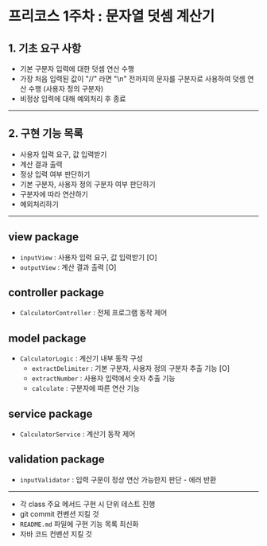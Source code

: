 # 프리코스 1주차 : 문자열 덧셈 계산기

## 1. 기초 요구 사항

- 기본 구분자 입력에 대한 덧셈 연산 수행
- 가장 처음 입력된 값이 "//" 라면 "\n" 전까지의 문자를 구분자로 사용하여 덧셈 연산 수행 (사용자 정의 구분자)
- 비정상 입력에 대해 예외처리 후 종료

---

## 2. 구현 기능 목록

- 사용자 입력 요구, 값 입력받기
- 계산 결과 출력
- 정상 입력 여부 판단하기
- 기본 구분자, 사용자 정의 구분자 여부 판단하기
- 구분자에 따라 연산하기
- 예외처리하기

---

## view package

- `inputView` : 사용자 입력 요구, 값 입력받기 [O]
- `outputView` : 계산 결과 출력 [O]

## controller package

- `CalculatorController` : 전체 프로그램 동작 제어

## model package

- `CalculatorLogic` : 계산기 내부 동작 구성
    - `extractDelimiter` : 기본 구분자, 사용자 정의 구분자 추출 기능 [O]
    - `extractNumber` : 사용자 입력에서 숫자 추출 기능
    - `calculate` : 구분자에 따른 연산 기능

## service package

- `CalculatorService` : 계산기 동작 제어

## validation package

- `inputValidator` : 입력 구문이 정상 연산 가능한지 판단 - 에러 반환

---

- 각 class 주요 메서드 구현 시 단위 테스트 진행
- git commit 컨벤션 지킬 것
- `README.md` 파일에 구현 기능 목록 최신화
- 자바 코드 컨벤션 지킬 것
